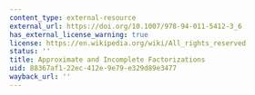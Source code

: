 ```yaml
---
content_type: external-resource
external_url: https://doi.org/10.1007/978-94-011-5412-3_6
has_external_license_warning: true
license: https://en.wikipedia.org/wiki/All_rights_reserved
status: ''
title: Approximate and Incomplete Factorizations
uid: 88367af1-22ec-412e-9e79-e329d89e3477
wayback_url: ''
---
```

